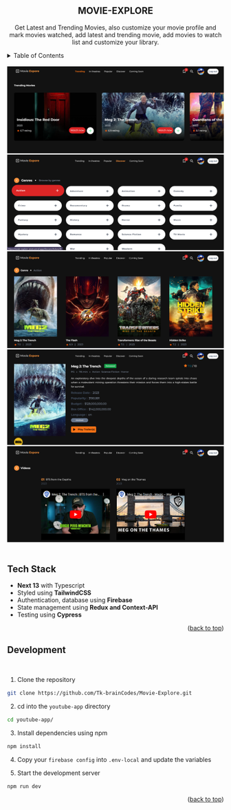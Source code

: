 <a name="readme-top"></a>

<!-- PROJECT LOGO -->
<br />
<div align="center">

<h2 align="center">MOVIE-EXPLORE</h2>
  <p align="center">
   Get Latest and Trending Movies, also customize your movie profile and mark movies watched, add latest and trending movie, add movies to watch list and customize your library.
  </p>
</div>

<!-- TABLE OF CONTENTS -->
<details>
  <summary>Table of Contents</summary>
  <ol>
    <li><a href="#tech-stack">Tech Stack</a></li>
    <li><a href="#development">Development</a></li>
  </ol>
</details>
<br/>

<div align="center">
  <a href="https://github.com/Tk-brainCodes/Movie-Explore
">
    <img src="./public/image/movie-explore.png" alt="screenshot">
       <img src="./public/image/genres.png" alt="screenshot">
          <img src="./public/image/movie-genre.png" alt="screenshot">
   <img src="./public/image/details.png" alt="screenshot">
   <img src="./public/image/trailers.png" alt="screenshot">

  </a>
</div>
<br/>

<!-- TECH STACK -->

## Tech Stack

- **Next 13** with Typescript
- Styled using **TailwindCSS**
- Authentication, database using **Firebase**
- State management using **Redux and Context-API**
- Testing using **Cypress**

<p align="right">(<a href="#readme-top">back to top</a>)</p>

<!-- DEVELOPMENT -->

## Development

<br/>

1. Clone the repository

```sh
git clone https://github.com/Tk-brainCodes/Movie-Explore.git
```

2. cd into the `youtube-app` directory

```sh
cd youtube-app/
```

3. Install dependencies using npm

```sh
npm install
```

4. Copy your `firebase config` into `.env-local` and update the variables

5. Start the development server

```sh
npm run dev
```

<p align="right">(<a href="#readme-top">back to top</a>)</p>
